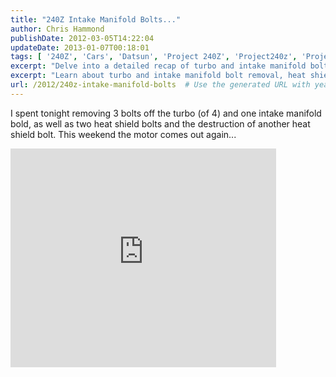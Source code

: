 ```yaml
---
title: "240Z Intake Manifold Bolts..."
author: Chris Hammond
publishDate: 2012-03-05T14:22:04
updateDate: 2013-01-07T00:18:01
tags: [ '240Z', 'Cars', 'Datsun', 'Project 240Z', 'Project240z', 'Project240Zcom' ]
excerpt: "Delve into a detailed recap of turbo and intake manifold bolt removals, and the upcoming motor extraction."
excerpt: "Learn about turbo and intake manifold bolt removal, heat shield bolt issues, and motor removal plans in this mechanical update. #DIYcarrepair #TurboTroubles"
url: /2012/240z-intake-manifold-bolts  # Use the generated URL with year
---
```

<p>I spent tonight removing 3 bolts off the turbo (of 4) and one intake manifold bold, as well as two heat shield bolts and the destruction of another heat shield bolt. This weekend the motor comes out again...</p> <p<object width="425" height="350"><param name="movie" value="https://www.youtube.com/v/WDRsQYWPIkQ"></param><embed src="https://www.youtube.com/v/WDRsQYWPIkQ" type="application/x-shockwave-flash" width="425" height="350"></embed></object></p>

